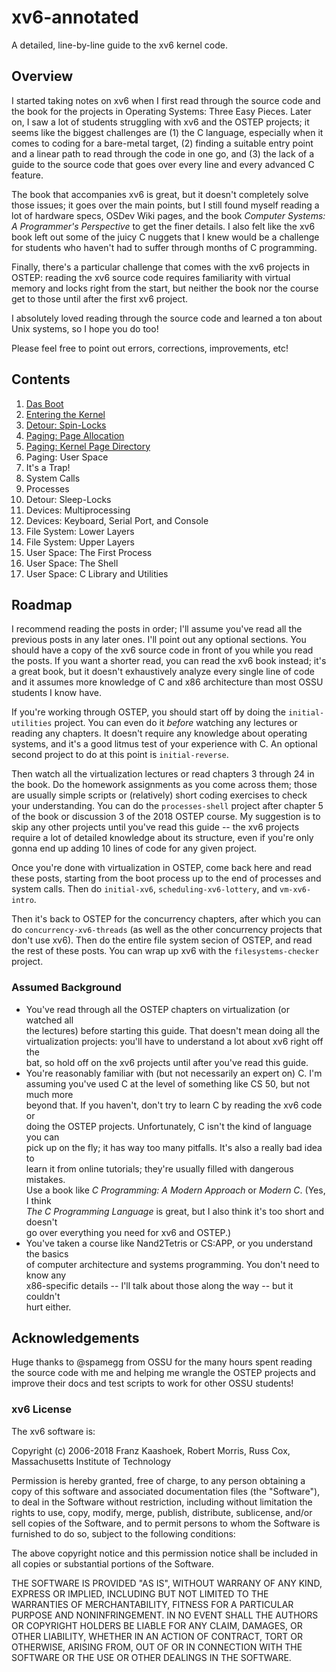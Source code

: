 # xv6-annotated

A detailed, line-by-line guide to the xv6 kernel code.

## Overview

I started taking notes on xv6 when I first read through the source code and the
book for the projects in Operating Systems: Three Easy Pieces. Later on, I saw a
lot of students struggling with xv6 and the OSTEP projects; it seems like the
biggest challenges are (1) the C language, especially when it comes to coding
for a bare-metal target, (2) finding a suitable entry point and a linear path to
read through the code in one go, and (3) the lack of a guide to the source code
that goes over every line and every advanced C feature.

The book that accompanies xv6 is great, but it doesn't completely solve those
issues; it goes over the main points, but I still found myself reading a lot of
hardware specs, OSDev Wiki pages, and the book *Computer Systems: A Programmer's
Perspective* to get the finer details. I also felt like the xv6 book left out
some of the juicy C nuggets that I knew would be a challenge for students who
haven't had to suffer through months of C programming.

Finally, there's a particular challenge that comes with the xv6 projects in
OSTEP: reading the xv6 source code requires familiarity with virtual memory and
locks right from the start, but neither the book nor the course get to those
until after the first xv6 project.

I absolutely loved reading through the source code and learned a ton about Unix
systems, so I hope you do too!

Please feel free to point out errors, corrections, improvements, etc!

## Contents

1. [Das Boot](boot.md)
2. [Entering the Kernel](entry.md)
3. [Detour: Spin-Locks](spin_locks.md)
4. [Paging: Page Allocation](page_allocation.md)
5. [Paging: Kernel Page Directory](paging_kernel.md)
6. Paging: User Space
7. It's a Trap!
8. System Calls
9. Processes
10. Detour: Sleep-Locks
11. Devices: Multiprocessing
12. Devices: Keyboard, Serial Port, and Console
13. File System: Lower Layers
14. File System: Upper Layers
15. User Space: The First Process
16. User Space: The Shell
17. User Space: C Library and Utilities

## Roadmap

I recommend reading the posts in order; I'll assume you've read all the previous
posts in any later ones. I'll point out any optional sections. You should have a
copy of the xv6 source code in front of you while you read the posts. If you want
a shorter read, you can read the xv6 book instead; it's a great book, but it
doesn't exhaustively analyze every single line of code and it assumes more knowledge
of C and x86 architecture than most OSSU students I know have.

If you're working through OSTEP, you should start off by doing the `initial-utilities`
project. You can even do it *before* watching any lectures or reading any
chapters. It doesn't require any knowledge about operating systems, and it's a
good litmus test of your experience with C. An optional second project to do at
this point is `initial-reverse`.

Then watch all the virtualization lectures or read chapters 3 through 24 in the
book. Do the homework assignments as you come across them; those are usually
simple scripts or (relatively) short coding exercises to check your understanding.
You can do the `processes-shell` project after chapter 5 of the book or discussion
3 of the 2018 OSTEP course. My suggestion is to skip any other projects until
you've read this guide -- the xv6 projects require a lot of detailed knowledge
about its structure, even if you're only gonna end up adding 10 lines of code
for any given project.

Once you're done with virtualization in OSTEP, come back here and read these
posts, starting from the boot process up to the end of processes and system
calls. Then do `initial-xv6`, `scheduling-xv6-lottery`, and `vm-xv6-intro`.

Then it's back to OSTEP for the concurrency chapters, after which you can do
`concurrency-xv6-threads` (as well as the other concurrency projects that don't
use xv6). Then do the entire file system secion of OSTEP, and read the rest of
these posts. You can wrap up xv6 with the `filesystems-checker` project.

### Assumed Background

* You've read through all the OSTEP chapters on virtualization (or watched all\
the lectures) before starting this guide. That doesn't mean doing all the\
virtualization projects: you'll have to understand a lot about xv6 right off the\
bat, so hold off on the xv6 projects until after you've read this guide.
* You're reasonably familiar with (but not necessarily an expert on) C. I'm\
assuming you've used C at the level of something like CS 50, but not much more\
beyond that. If you haven't, don't try to learn C by reading the xv6 code or\
doing the OSTEP projects. Unfortunately, C isn't the kind of language you can\
pick up on the fly; it has way too many pitfalls. It's also a really bad idea to\
learn it from online tutorials; they're usually filled with dangerous mistakes.\
Use a book like *C Programming: A Modern Approach* or *Modern C*. (Yes, I think\
*The C Programming Language* is great, but I also think it's too short and doesn't\
go over everything you need for xv6 and OSTEP.)
* You've taken a course like Nand2Tetris or CS:APP, or you understand the basics\
of computer architecture and systems programming. You don't need to know any\
x86-specific details -- I'll talk about those along the way -- but it couldn't\
hurt either.

## Acknowledgements

Huge thanks to @spamegg from OSSU for the many hours spent reading the source
code with me and helping me wrangle the OSTEP projects and improve their docs
and test scripts to work for other OSSU students!

### xv6 License

The xv6 software is:

Copyright (c) 2006-2018 Franz Kaashoek, Robert Morris, Russ Cox,
						Massachusetts Institute of Technology

Permission is hereby granted, free of charge, to any person obtaining a copy of
this software and associated documentation files (the "Software"), to deal in
the Software without restriction, including without limitation the rights to
use, copy, modify, merge, publish, distribute, sublicense, and/or sell copies of
the Software, and to permit persons to whom the Software is furnished to do so,
subject to the following conditions:

The above copyright notice and this permission notice shall be included in all
copies or substantial portions of the Software.

THE SOFTWARE IS PROVIDED "AS IS", WITHOUT WARRANY OF ANY KIND, EXPRESS OR
IMPLIED, INCLUDING BUT NOT LIMITED TO THE WARRANTIES OF MERCHANTABILITY, FITNESS
FOR A PARTICULAR PURPOSE AND NONINFRINGEMENT. IN NO EVENT SHALL THE AUTHORS OR
COPYRIGHT HOLDERS BE LIABLE FOR ANY CLAIM, DAMAGES, OR OTHER LIABILITY, WHETHER
IN AN ACTION OF CONTRACT, TORT OR OTHERWISE, ARISING FROM, OUT OF OR IN
CONNECTION WITH THE SOFTWARE OR THE USE OR OTHER DEALINGS IN THE SOFTWARE.

